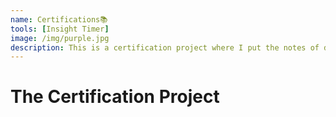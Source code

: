 ```yaml
---
name: Certifications📚
tools: [Insight Timer]
image: /img/purple.jpg
description: This is a certification project where I put the notes of different certification.
---
```

# The Certification Project